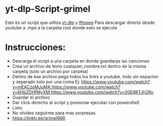 # yt-dlp-Script-grimel
Esto es un script que utiliza 
[yt-dlp](https://github.com/yt-dlp/yt-dlp)
y
[ffmpeg](https://ffmpeg.org/download.html#build-windows)
Para descargar directo desde youtube a .mpe a la carpeta root donde esto se ejecute

# Instrucciones:

- Descarga el script a una carpeta en donde guardaras las canciones
- Crea un archivo de texto cualquier_nombre.txt dentro de la misma carpeta (solo un archivo por carpeta)
- Dentro de ese archivo pega todos los links a youtube, todo sin espacion y separado solo por una coma
  Ej: https://www.youtube.com/watch?v=mEACzoMJuMA,https://www.youtube.com/watch?v=6HbZDHfMyXM,https://www.youtube.com/watch?v=00E6RTJh2Ro
- Guardar el archivo
- Dar click derecho al script y presionar ejecutar con powershell
- Listo
- No olvides seguirme para mas sorpresas
- https://linktr.ee/grimel666
  


